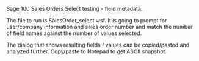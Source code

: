 Sage 100 Sales Orders Select testing - field metadata.

The file to run is SalesOrder_select.wsf.
It is going to prompt for user/company information and sales order number and match the number of field names against the number of values selected.

The dialog that shows resulting fields / values can be copied/pasted and analyzed further. Copy/paste to Notepad to get ASCII snapshot.

